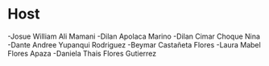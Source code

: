 # Host
-Josue William Ali Mamani
-Dilan Apolaca Marino 
-Dilan Cimar Choque Nina
-Dante Andree Yupanqui Rodriguez
-Beymar Castañeta Flores
-Laura Mabel Flores Apaza
-Daniela Thais Flores Gutierrez 